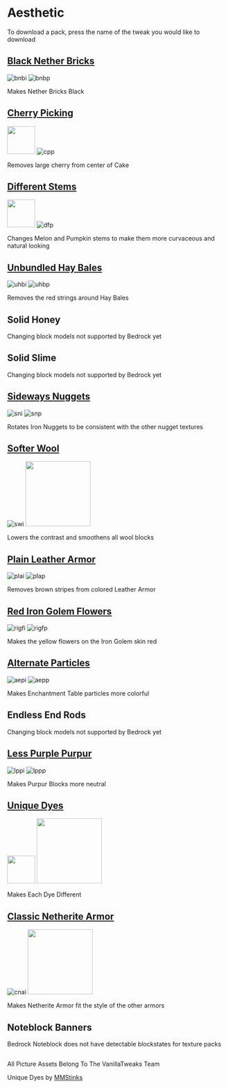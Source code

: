# Aesthetic

To download a pack, press the name of the tweak you would like to download

## [Black Nether Bricks](https://www.dropbox.com/s/n9uiimee7hoa6lg/bl_ne_br.mcpack?dl=1)

![bnbi](https://vanillatweaks.net/assets/resources/icons/resourcepacks/1.15/BlackNetherBricks.png?v1) ![bnbp](https://vanillatweaks.net/assets/resources/previews/resourcepacks/1.15/BlackNetherBricks.png?v1)

Makes Nether Bricks Black

## [Cherry Picking](https://www.dropbox.com/s/e79vo64e3kfyv1d/che_pick.mcpack?dl=1)

<img src="https://vanillatweaks.net/assets/resources/icons/resourcepacks/1.15/CherryPicking.png?v1" height="64"> ![cpp](https://vanillatweaks.net/assets/resources/previews/resourcepacks/1.15/CherryPicking.png?v1)

Removes large cherry from center of Cake

## [Different Stems](https://www.dropbox.com/s/1g09ya5ys7spqr2/diff_st.mcpack?dl=0) 

<img src="https://vanillatweaks.net/assets/resources/icons/resourcepacks/1.15/DifferentStems.png?v1" height="64"> ![dfp](https://vanillatweaks.net/assets/resources/previews/resourcepacks/1.15/DifferentStems.png?v1)

Changes Melon and Pumpkin stems to make them more curvaceous and natural looking

## [Unbundled Hay Bales](https://www.dropbox.com/s/3sn912ggejlv505/unb_hay.mcpack?dl=1)

![uhbi](https://vanillatweaks.net/assets/resources/icons/resourcepacks/1.15/UnbundledHayBales.png?v1) ![uhbp](https://vanillatweaks.net/assets/resources/previews/resourcepacks/1.15/UnbundledHayBales.png?v1)

Removes the red strings around Hay Bales

## Solid Honey

Changing block models not supported by Bedrock yet

## Solid Slime

Changing block models not supported by Bedrock yet

## [Sideways Nuggets](https://www.dropbox.com/s/2hmpbfvqgduph88/sid_nug.mcpack?dl=1)

![sni](https://vanillatweaks.net/assets/resources/icons/resourcepacks/1.15/SidewaysNuggets.png?v1) ![snp](https://vanillatweaks.net/assets/resources/previews/resourcepacks/1.15/SidewaysNuggets.png?v1)

Rotates Iron Nuggets to be consistent with the other nugget textures

## [Softer Wool](https://www.dropbox.com/s/d33ukxme2uxfyxp/softwool.mcpack?dl=1)

![swi](https://vanillatweaks.net/assets/resources/icons/resourcepacks/1.15/SofterWool.png?v1) <img src="https://vanillatweaks.net/assets/resources/previews/resourcepacks/1.15/SofterWool.png?v1" height="150">

Lowers the contrast and smoothens all wool blocks

## [Plain Leather Armor](https://www.dropbox.com/s/1necf9d0z3k2msu/pl_le_ar.mcpack?dl=1)

![plai](https://vanillatweaks.net/assets/resources/icons/resourcepacks/1.15/PlainLeatherArmor.png?v1) ![plap](https://vanillatweaks.net/assets/resources/previews/resourcepacks/1.15/PlainLeatherArmor.png?v1)

Removes brown stripes from colored Leather Armor

## [Red Iron Golem Flowers](https://www.dropbox.com/s/6zvj6wtxurcfy2e/red_ig_flow.mcpack?dl=1)

![rigfi](https://vanillatweaks.net/assets/resources/icons/resourcepacks/1.15/RedIronGolemFlowers.png?v1) ![rigfp](https://vanillatweaks.net/assets/resources/previews/resourcepacks/1.15/RedIronGolemFlowers.png?v1)

Makes the yellow flowers on the Iron Golem skin red

## [Alternate Particles](https://www.dropbox.com/s/tu4yf139whfrekc/alt_part.mcpack?dl=1)

![aepi](https://vanillatweaks.net/assets/resources/icons/resourcepacks/1.15/BetterParticles.png?v1) ![aepp](https://vanillatweaks.net/assets/resources/previews/resourcepacks/1.15/BetterParticles.png?v1)

Makes Enchantment Table particles more colorful

## Endless End Rods

Changing block models not supported by Bedrock yet

## [Less Purple Purpur](https://www.dropbox.com/s/rdswx3lpwz3r4ik/less_purp_pur.mcpack?dl=1)

![lppi](https://vanillatweaks.net/assets/resources/icons/resourcepacks/1.15/LessPurplePurpur.png?v1) ![lppp](https://vanillatweaks.net/assets/resources/previews/resourcepacks/1.15/LessPurplePurpur.png?v1)

Makes Purpur Blocks more neutral

## [Unique Dyes](https://www.dropbox.com/s/oiykquoqtlcyari/uniq_dyes.mcpack?dl=1)

<img src="https://vanillatweaks.net/assets/resources/icons/resourcepacks/1.16/UniqueDyes.png?v1" height="64"> <img src="https://vanillatweaks.net/assets/resources/previews/resourcepacks/1.16/UniqueDyes.png?v1" height="150">

Makes Each Dye Different

## [Classic Netherite Armor](https://www.dropbox.com/s/x99gelztvtjylqg/cla_neth_arm.mcpack?dl=0)

![cnai](https://vanillatweaks.net/assets/resources/icons/resourcepacks/1.16/ClassicNetheriteArmor.png?v1) <img src="https://vanillatweaks.net/assets/resources/previews/resourcepacks/1.16/ClassicNetheriteArmor.png?v1" height="150">

Makes Netherite Armor fit the style of the other armors

## Noteblock Banners

Bedrock Noteblock does not have detectable blockstates for texture packs

##

All Picture Assets Belong To The VanillaTweaks Team

Unique Dyes by [MMStinks](https://twitter.com/MMStinks)
